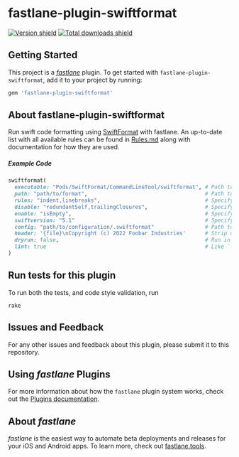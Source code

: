 # fastlane-plugin-swiftformat

[![Version shield](https://img.shields.io/gem/v/fastlane-plugin-swiftformat)](https://rubygems.org/gems/fastlane-plugin-swiftformat) [![Total downloads shield](https://img.shields.io/gem/dt/fastlane-plugin-swiftformat)](https://rubygems.org/gems/fastlane-plugin-swiftformat)


## Getting Started

This project is a [_fastlane_](https://github.com/fastlane/fastlane) plugin. To get started with `fastlane-plugin-swiftformat`, add it to your project by running:

```bash
gem 'fastlane-plugin-swiftformat'
```

## About fastlane-plugin-swiftformat

Run swift code formatting using [SwiftFormat](https://github.com/nicklockwood/SwiftFormat) with fastlane. An up-to-date list with all available rules can be found in [Rules.md](https://github.com/nicklockwood/SwiftFormat/blob/master/Rules.md) along with documentation for how they are used.

##### Example Code
```ruby
swiftformat(
  executable: "Pods/SwiftFormat/CommandLineTool/swiftformat", # Path to the `swiftformat` executable on your machine (optional)
  path: "path/to/format",                                     # Path to format (optional)
  rules: "indent,linebreaks",                                 # Specify a whitelist of rules (optional)
  disable: "redundantSelf,trailingClosures",                  # Specify rules to disable (optional)
  enable: "isEmpty",                                          # Specify rules to enable (optional)
  swiftversion: "5.1"                                         # Specify swift version (optional)
  config: "path/to/configuration/.swiftformat"                # Path to configuration file (optional)
  header: '{file}\nCopyright (c) 2022 Foobar Industries'      # Strip or replace the header comments in every file with the given template (optional)
  dryrun: false,                                              # Run in dry mode (without actually changing any files) (optional)
  lint: true                                                  # Like `--dryrun`, but returns an error if formatting is needed (optional)
)
```

## Run tests for this plugin

To run both the tests, and code style validation, run

```
rake
```

## Issues and Feedback

For any other issues and feedback about this plugin, please submit it to this repository.

## Using _fastlane_ Plugins

For more information about how the `fastlane` plugin system works, check out the [Plugins documentation](https://docs.fastlane.tools/plugins/create-plugin/).

## About _fastlane_

_fastlane_ is the easiest way to automate beta deployments and releases for your iOS and Android apps. To learn more, check out [fastlane.tools](https://fastlane.tools).
